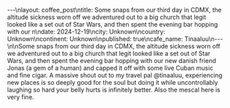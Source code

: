 ---\nlayout: coffee_post\ntitle: Some snaps from our third day in CDMX, the altitude sickness worn off we adventured out to a big church that legit looked like a set out of Star Wars, and then spent the evening bar hopping with our n\ndate: 2024-12-19\ncity: Unknown\ncountry: Unknown\ncontinent: Unknown\npublished: true\ncafe_name: Tinaaluu\n---\n\nSome snaps from our third day in CDMX, the altitude sickness worn off we adventured out to a big church that legit looked like a set out of Star Wars, and then spent the evening bar hopping with our new danish friend Jonas (a gem of a human) and capped it off with some live Cuban music and fine cigar. A massive shout out to my travel pal @tinaaluu, experiencing new places is so deeply good for the soul but doing it while uncontrollably laughing so hard your belly hurts is infinitely better. Also the mescal here is very fine.